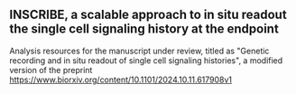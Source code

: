 ## INSCRIBE, a scalable approach to in situ readout the single cell signaling history at the endpoint

Analysis resources for the manuscript under review, titled as "Genetic recording and in situ readout of single cell signaling histories", a modified version of the preprint https://www.biorxiv.org/content/10.1101/2024.10.11.617908v1
